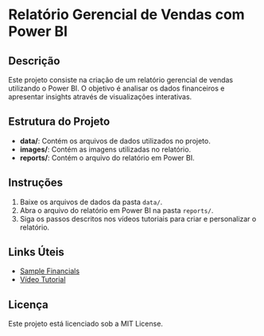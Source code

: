 # Relatório Gerencial de Vendas com Power BI

## Descrição
Este projeto consiste na criação de um relatório gerencial de vendas utilizando o Power BI. O objetivo é analisar os dados financeiros e apresentar insights através de visualizações interativas.

## Estrutura do Projeto
- **data/**: Contém os arquivos de dados utilizados no projeto.
- **images/**: Contém as imagens utilizadas no relatório.
- **reports/**: Contém o arquivo do relatório em Power BI.

## Instruções
1. Baixe os arquivos de dados da pasta `data/`.
2. Abra o arquivo do relatório em Power BI na pasta `reports/`.
3. Siga os passos descritos nos vídeos tutoriais para criar e personalizar o relatório.

## Links Úteis
- [Sample Financials](https://github.com/julianazanelatto/power_bi_analyst)
- [Vídeo Tutorial](https://www.youtube.com/watch?v=UdcDPLbdZdI)

## Licença
Este projeto está licenciado sob a MIT License.
